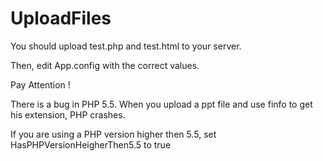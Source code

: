 # UploadFiles

You should upload test.php and test.html to your server.

Then, edit App.config with the correct values.

Pay Attention !

There is a bug in PHP 5.5. When you upload a ppt file and use finfo to get his extension, PHP crashes.

If you are using a PHP version higher then 5.5, set HasPHPVersionHeigherThen5.5 to true 